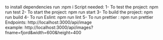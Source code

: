 to install dependencies run :npm i
Script needed:
    1- To test the project: npm run test
    2- To start the project: npm run start
    3- To build the project: npm run build
    4- To run Eslint: npm run lint
    5- To run prettier : npm run prettier
Endpoints:
    http://localhost:3000/api/image  
    example: http://localhost:3000/api/images?fname=fjord&width=600&height=400
